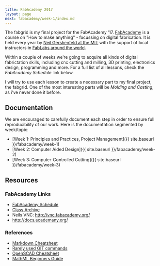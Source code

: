 ```yaml
---
title: FabAcademy 2017
layout: page
next: fabacademy/week-1/index.md
---
```


The fabgrid is my final project for the FabAcademy '17. [FabAcademy](http://fabacademy.org/) is a course on "How to make anything" - focussing on digital fabrication. It is held every year by [Neil Gershenfeld at the MIT](http://ng.cba.mit.edu/) with the support of local instructors in [FabLabs around the world](https://fablabs.io).

Within a couple of weeks we're going to acquire all kinds of digital fabrictation skills, including cnc cutting and milling, 3D printing, electronics design, programming and more. For a full list of all lessons, check the *FabAcademy Schedule* link below.

I will try to use each lesson to create a necessary part to my final project, the fabgrid. One of the most interesting parts will be *Molding and Casting*, as i've never done it before.

## Documentation

We are encouraged to carefully document each step in order to ensure full reproducibility of our work. Here is the documentation segmented by week/topic:

- [Week 1: Principles and Practices, Project Management]({{ site.baseurl }}/fabacademy/week-1)
- [Week 2: Computer Aided Design]({{ site.baseurl }}/fabacademy/week-2)
- [Week 3: Computer-Controlled Cutting]({{ site.baseurl }}/fabacademy/week-3)

## Resources

### FabAcademy Links

- [FabAcademy Schedule](http://fabacademy.org/class-schedule-2017)
- [Class Archive](http://archive.fabacademy.org/archives/2017/master/)
- Neils VNC: http://vnc.fabacademy.org/
- http://docs.academany.org/

### References

- [Markdown Cheatsheet](https://github.com/adam-p/markdown-here/wiki/Markdown-Cheatsheet)
- [Rarely used GIT commands](https://jsph.pl/personal-git-cheatsheet/)
- [OpenSCAD Cheatsheet](http://www.openscad.org/cheatsheet/)
- [MathML Beginners Guide](http://danielscully.co.uk/projects/mathml-guide/)
